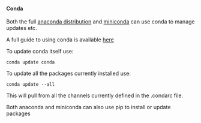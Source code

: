 #### Conda

Both the full [anaconda distribution](https://www.anaconda.com/download) and [miniconda](https://docs.anaconda.com/free/miniconda/) can use conda to manage updates etc.

A full guide to using conda is available [here](https://docs.conda.io/projects/conda/en/stable/user-guide/tasks/manage-conda.html#)

To update conda itself use:
```
conda update conda
```

To update all the packages currently installed use:

```
conda update --all
```
This will pull from all the channels currently defined in the .condarc file.

Both anaconda and miniconda can also use pip to install or update packages
